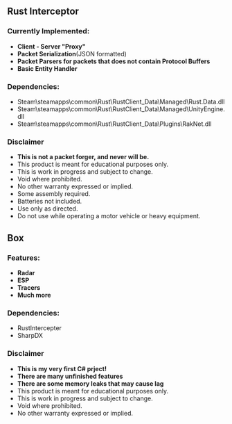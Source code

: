 ## Rust Interceptor
### Currently Implemented:
- **Client - Server "Proxy"**
- **Packet Serialization**(JSON formatted)
- **Packet Parsers for packets that does not contain Protocol Buffers**
- **Basic Entity Handler**
 
### Dependencies:
- Steam\steamapps\common\Rust\RustClient_Data\Managed\Rust.Data.dll
- Steam\steamapps\common\Rust\RustClient_Data\Managed\UnityEngine.dll
- Steam\steamapps\common\Rust\RustClient_Data\Plugins\RakNet.dll

### Disclaimer
- **This is not a packet forger, and never will be.**
- This product is meant for educational purposes only.
- This is work in progress and subject to change.
- Void where prohibited.
- No other warranty expressed or implied.
- Some assembly required.
- Batteries not included.
- Use only as directed.
- Do not use while operating a motor vehicle or heavy equipment.

## Box
### Features:
- **Radar**
- **ESP**
- **Tracers**
- **Much more**

### Dependencies:
- RustIntercepter
- SharpDX

### Disclaimer
- **This is my very first C# prject!**
- **There are many unfinished features**
- **There are some memory leaks that may cause lag**
- This product is meant for educational purposes only.
- This is work in progress and subject to change.
- Void where prohibited.
- No other warranty expressed or implied.
